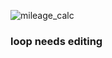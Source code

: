 
![mileage_calc](https://user-images.githubusercontent.com/37848207/194453146-d6987134-8e3b-4d32-a070-5200b4d458aa.png)




### loop needs editing 
